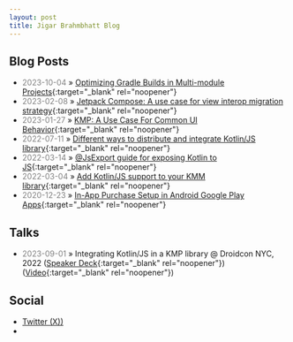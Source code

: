 ```yaml
---
layout: post
title: Jigar Brahmbhatt Blog
---
```

## Blog Posts

- <span style="color: grey">2023-10-04</span> » [Optimizing Gradle Builds in Multi-module Projects](https://touchlab.co/optimizing-gradle-builds-in-Multi-module-projects){:target="_blank" rel="noopener"}
- <span style="color: grey">2023-02-08</span> » [Jetpack Compose: A use case for view interop migration strategy](https://touchlab.co/jetpack-compose-a-use-case-for-view-interop-migration-strategy/){:target="_blank" rel="noopener"}
- <span style="color: grey">2023-01-27</span> » [KMP: A Use Case For Common UI Behavior](https://touchlab.co/kmp-a-use-case-for-common-ui-behavior/){:target="_blank" rel="noopener"}
- <span style="color: grey">2022-07-11</span> » [Different ways to distribute and integrate Kotlin/JS library](https://dev.to/touchlab/different-ways-to-distribute-and-integrate-kotlinjs-library-1hg3){:target="_blank" rel="noopener"}
- <span style="color: grey">2022-03-14</span> » [@JsExport guide for exposing Kotlin to JS](https://dev.to/touchlab/jsexport-guide-for-exposing-kotlin-to-js-20l9){:target="_blank" rel="noopener"}
- <span style="color: grey">2022-03-04</span> » [Add Kotlin/JS support to your KMM library](https://dev.to/touchlab/add-kotlinjs-support-to-your-kmm-library-48d9){:target="_blank" rel="noopener"}
- <span style="color: grey">2020-12-23</span> » [In-App Purchase Setup in Android Google Play Apps](https://www.namiml.com/blog/set-up-iap-google-play-android-app){:target="_blank" rel="noopener"}

## Talks

- <span style="color: grey">2023-09-01</span> » Integrating Kotlin/JS in a KMP library @ Droidcon NYC, 2022 ([Speaker Deck](https://speakerdeck.com/findjigar/js-in-a-kmp-library){:target="_blank" rel="noopener"}) ([Video](https://youtu.be/ZWTkvQz9VUI){:target="_blank" rel="noopener"})

## Social

- [Twitter (X))](https://twitter.com/shaktiman_droid)
- 